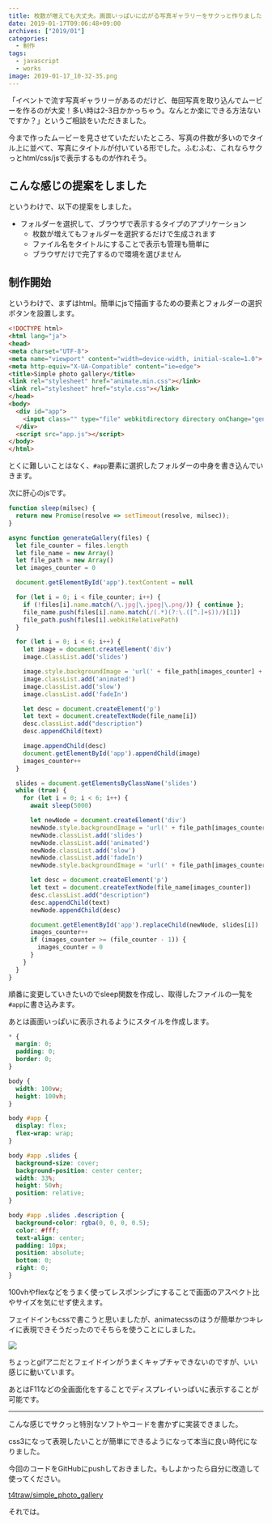 ```yaml
---
title: 枚数が増えても大丈夫。画面いっぱいに広がる写真ギャラリーをサクっと作りました
date: 2019-01-17T09:06:48+09:00
archives: ["2019/01"]
categories:
  - 制作
tags:
  - javascript
  - works
image: 2019-01-17_10-32-35.png
---
```

「イベントで流す写真ギャラリーがあるのだけど、毎回写真を取り込んでムービーを作るのが大変！多い時は2-3日かかっちゃう。なんとか楽にできる方法ないですか？」というご相談をいただきました。

<!--more-->

今まで作ったムービーを見させていただいたところ、写真の件数が多いのでタイル上に並べて、写真にタイトルが付いている形でした。ふむふむ、これならサクっとhtml/css/jsで表示するものが作れそう。

## こんな感じの提案をしました

というわけで、以下の提案をしました。

- フォルダーを選択して、ブラウザで表示するタイプのアプリケーション
  - 枚数が増えてもフォルダーを選択するだけで生成されます
  - ファイル名をタイトルにすることで表示も管理も簡単に
  - ブラウザだけで完了するので環境を選びません

## 制作開始

というわけで、まずはhtml。簡単にjsで描画するための要素とフォルダーの選択ボタンを設置します。

```html
<!DOCTYPE html>
<html lang="ja">
<head>
<meta charset="UTF-8">
<meta name="viewport" content="width=device-width, initial-scale=1.0">
<meta http-equiv="X-UA-Compatible" content="ie=edge">
<title>Simple photo gallery</title>
<link rel="stylesheet" href="animate.min.css"></link>
<link rel="stylesheet" href="style.css"></link>
</head>
<body>
  <div id="app">
    <input class="" type="file" webkitdirectory directory onChange="generateGallery(this.files)">
  </div>
  <script src="app.js"></script>
</body>
</html>
```

とくに難しいことはなく、`#app`要素に選択したフォルダーの中身を書き込んでいきます。

次に肝心のjsです。

```js
function sleep(milsec) {
  return new Promise(resolve => setTimeout(resolve, milsec));
}

async function generateGallery(files) {
  let file_counter = files.length
  let file_name = new Array()
  let file_path = new Array()
  let images_counter = 0

  document.getElementById('app').textContent = null

  for (let i = 0; i < file_counter; i++) {
    if (!files[i].name.match(/\.jpg|\.jpeg|\.png/)) { continue };
    file_name.push(files[i].name.match(/(.*)(?:\.([^.]+$))/)[1])
    file_path.push(files[i].webkitRelativePath)
  }

  for (let i = 0; i < 6; i++) {
    let image = document.createElement('div')
    image.classList.add('slides')

    image.style.backgroundImage = 'url(' + file_path[images_counter] + ')'
    image.classList.add('animated')
    image.classList.add('slow')
    image.classList.add('fadeIn')

    let desc = document.createElement('p')
    let text = document.createTextNode(file_name[i])
    desc.classList.add("description")
    desc.appendChild(text)

    image.appendChild(desc)
    document.getElementById('app').appendChild(image)
    images_counter++
  }

  slides = document.getElementsByClassName('slides')
  while (true) {
    for (let i = 0; i < 6; i++) {
      await sleep(5000)

      let newNode = document.createElement('div')
      newNode.style.backgroundImage = 'url(' + file_path[images_counter] + ')'
      newNode.classList.add('slides')
      newNode.classList.add('animated')
      newNode.classList.add('slow')
      newNode.classList.add('fadeIn')
      newNode.style.backgroundImage = 'url(' + file_path[images_counter] + ')'

      let desc = document.createElement('p')
      let text = document.createTextNode(file_name[images_counter])
      desc.classList.add("description")
      desc.appendChild(text)
      newNode.appendChild(desc)

      document.getElementById('app').replaceChild(newNode, slides[i])
      images_counter++
      if (images_counter >= (file_counter - 1)) {
        images_counter = 0
      }
    }
  }
}
```

順番に変更していきたいのでsleep関数を作成し、取得したファイルの一覧を`#app`に書き込みます。

あとは画面いっぱいに表示されるようにスタイルを作成します。

```css
* {
  margin: 0;
  padding: 0;
  border: 0;
}

body {
  width: 100vw;
  height: 100vh;
}

body #app {
  display: flex;
  flex-wrap: wrap;
}

body #app .slides {
  background-size: cover;
  background-position: center center;
  width: 33%;
  height: 50vh;
  position: relative;
}

body #app .slides .description {
  background-color: rgba(0, 0, 0, 0.5);
  color: #fff;
  text-align: center;
  padding: 10px;
  position: absolute;
  bottom: 0;
  right: 0;
}
```

100vhやflexなどをうまく使ってレスポンシブにすることで画面のアスペクト比やサイズを気にせず使えます。

フェイドインもcssで書こうと思いましたが、animatecssのほうが簡単かつキレイに表現できそうだったのでそちらを使うことにしました。

![](/images/simple_photo_gallery.gif)

ちょっとgifアニだとフェイドインがうまくキャプチャできないのですが、いい感じに動いています。

あとはF11などの全画面化をすることでディスプレイいっぱいに表示することが可能です。

---

こんな感じでサクっと特別なソフトやコードを書かずに実装できました。

css3になって表現したいことが簡単にできるようになって本当に良い時代になりました。

今回のコードをGitHubにpushしておきました。もしよかったら自分に改造して使ってください。

[t4traw/simple_photo_gallery](https://github.com/t4traw/simple_photo_gallery)

それでは。
